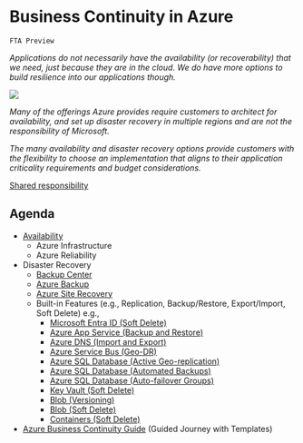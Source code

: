 # Business Continuity in Azure
`FTA Preview`

*Applications do not necessarily have the availability (or recoverability) that we need, just because they are in the cloud. We do have more options to build resilience into our applications though.*

[![](https://learn.microsoft.com/en-us/azure/reliability/media/shared-responsibility-model.png)](https://learn.microsoft.com/en-us/azure/reliability/media/shared-responsibility-model.png)

*Many of the offerings Azure provides require customers to architect for availability, and set up disaster recovery in multiple regions and are not the responsibility of Microsoft.*

*The many availability and disaster recovery options provide customers with the flexibility to choose an implementation that aligns to their application criticality requirements and budget considerations.*

[Shared responsibility](https://learn.microsoft.com/en-us/azure/reliability/overview#shared-responsibility)

## Agenda
- [Availability](availability.md)
	- Azure Infrastructure
	- Azure Reliability
- Disaster Recovery
	- [Backup Center](drbackupcenter.md)
	- [Azure Backup](drbackup1.md)
	- [Azure Site Recovery](drreplicate.md)
	- Built-in Features (e.g., Replication, Backup/Restore, Export/Import, Soft Delete) e.g.,
		- [Microsoft Entra ID (Soft Delete)](https://learn.microsoft.com/en-us/azure/active-directory/architecture/recover-from-deletions)
		- [Azure App Service (Backup and Restore)](https://learn.microsoft.com/en-us/azure/app-service/manage-backup?tabs=portal)
		- [Azure DNS (Import and Export)](https://learn.microsoft.com/en-us/azure/dns/dns-import-export)
		- [Azure Service Bus (Geo-DR)](https://learn.microsoft.com/en-us/azure/service-bus-messaging/service-bus-geo-dr)
		- [Azure SQL Database (Active Geo-replication)](https://learn.microsoft.com/en-us/azure/azure-sql/database/active-geo-replication-overview?view=azuresql)
		- [Azure SQL Database (Automated Backups)](https://learn.microsoft.com/en-us/azure/azure-sql/database/automated-backups-overview?view=azuresql)
		- [Azure SQL Database (Auto-failover Groups)](https://learn.microsoft.com/en-us/azure/azure-sql/database/auto-failover-group-sql-db?view=azuresql&tabs=azure-powershell)
		- [Key Vault (Soft Delete)](https://learn.microsoft.com/en-us/azure/key-vault/general/soft-delete-change)
		- [Blob (Versioning)](https://learn.microsoft.com/en-us/azure/storage/blobs/versioning-overview)
		- [Blob (Soft Delete)](https://learn.microsoft.com/en-us/azure/storage/blobs/soft-delete-blob-overview)
		- [Containers (Soft Delete)](https://learn.microsoft.com/en-us/azure/storage/blobs/soft-delete-container-overview)
- [Azure Business Continuity Guide](https://aka.ms/abcg) (Guided Journey with Templates)